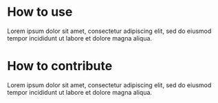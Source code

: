 # How to use
Lorem ipsum dolor sit amet, consectetur adipiscing elit, sed do eiusmod tempor incididunt ut labore et dolore magna aliqua.

# How to contribute
Lorem ipsum dolor sit amet, consectetur adipiscing elit, sed do eiusmod tempor incididunt ut labore et dolore magna aliqua.
